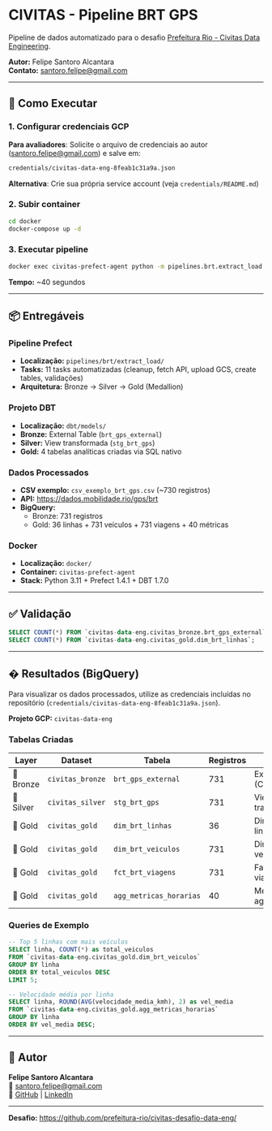 # CIVITAS - Pipeline BRT GPS

Pipeline de dados automatizado para o desafio [Prefeitura Rio - Civitas Data Engineering](https://github.com/prefeitura-rio/civitas-desafio-data-eng/).

**Autor:** Felipe Santoro Alcantara  
**Contato:** santoro.felipe@gmail.com

---

## 🚀 Como Executar

### 1. Configurar credenciais GCP

**Para avaliadores**: Solicite o arquivo de credenciais ao autor (santoro.felipe@gmail.com) e salve em:
```bash
credentials/civitas-data-eng-8feab1c31a9a.json
```

**Alternativa**: Crie sua própria service account (veja `credentials/README.md`)

### 2. Subir container
```bash
cd docker
docker-compose up -d
```

### 3. Executar pipeline
```bash
docker exec civitas-prefect-agent python -m pipelines.brt.extract_load.flows
```

**Tempo:** ~40 segundos

---

## 📦 Entregáveis

### Pipeline Prefect
- **Localização:** `pipelines/brt/extract_load/`
- **Tasks:** 11 tasks automatizadas (cleanup, fetch API, upload GCS, create tables, validações)
- **Arquitetura:** Bronze → Silver → Gold (Medallion)

### Projeto DBT
- **Localização:** `dbt/models/`
- **Bronze:** External Table (`brt_gps_external`)
- **Silver:** View transformada (`stg_brt_gps`)
- **Gold:** 4 tabelas analíticas criadas via SQL nativo

### Dados Processados
- **CSV exemplo:** `csv_exemplo_brt_gps.csv` (~730 registros)
- **API:** https://dados.mobilidade.rio/gps/brt
- **BigQuery:**
  - Bronze: 731 registros
  - Gold: 36 linhas + 731 veículos + 731 viagens + 40 métricas

### Docker
- **Localização:** `docker/`
- **Container:** `civitas-prefect-agent`
- **Stack:** Python 3.11 + Prefect 1.4.1 + DBT 1.7.0

---

## ✅ Validação

```sql
SELECT COUNT(*) FROM `civitas-data-eng.civitas_bronze.brt_gps_external`;
SELECT COUNT(*) FROM `civitas-data-eng.civitas_gold.dim_brt_linhas`;
```

---

## � Resultados (BigQuery)

Para visualizar os dados processados, utilize as credenciais incluídas no repositório (`credentials/civitas-data-eng-8feab1c31a9a.json`).

**Projeto GCP:** `civitas-data-eng`

### Tabelas Criadas

| Layer | Dataset | Tabela | Registros | Descrição |
|-------|---------|--------|-----------|-----------|
| 🥉 Bronze | `civitas_bronze` | `brt_gps_external` | 731 | External Table (CSV no GCS) |
| 🥈 Silver | `civitas_silver` | `stg_brt_gps` | 731 | View com transformações |
| 🥇 Gold | `civitas_gold` | `dim_brt_linhas` | 36 | Dimensão de linhas BRT |
| 🥇 Gold | `civitas_gold` | `dim_brt_veiculos` | 731 | Dimensão de veículos |
| 🥇 Gold | `civitas_gold` | `fct_brt_viagens` | 731 | Fato de viagens |
| 🥇 Gold | `civitas_gold` | `agg_metricas_horarias` | 40 | Métricas agregadas |

### Queries de Exemplo

```sql
-- Top 5 linhas com mais veículos
SELECT linha, COUNT(*) as total_veiculos
FROM `civitas-data-eng.civitas_gold.dim_brt_veiculos`
GROUP BY linha
ORDER BY total_veiculos DESC
LIMIT 5;

-- Velocidade média por linha
SELECT linha, ROUND(AVG(velocidade_media_kmh), 2) as vel_media
FROM `civitas-data-eng.civitas_gold.agg_metricas_horarias`
GROUP BY linha
ORDER BY vel_media DESC;
```

---

## 👤 Autor

**Felipe Santoro Alcantara**  
📧 santoro.felipe@gmail.com  
🔗 [GitHub](https://github.com/flpsantoro) | [LinkedIn](https://linkedin.com/in/felipesantoro)

---

**Desafio:** https://github.com/prefeitura-rio/civitas-desafio-data-eng/
